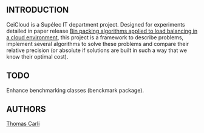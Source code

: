 INTRODUCTION
------------

CeiCloud is a Supélec IT department project. Designed for experiments detailed in paper release [Bin packing algorithms applied to load balancing in a cloud environment](link!), this project is a framework to describe problems, implement several algorithms to solve these problems and compare their relative precision (or absolute if solutions are built in such a way that we know their optimal cost).

TODO
----

Enhance benchmarking classes (benckmark package).

AUTHORS
-------

[Thomas Carli](mailto:thomascarli@gmail.com)
